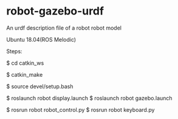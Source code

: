 # robot-gazebo-urdf
An urdf description file of a robot robot model

Ubuntu 18.04(ROS Melodic)

Steps:

$ cd catkin_ws 

$ catkin_make

$ source devel/setup.bash


$ roslaunch robot display.launch
$ roslaunch robot gazebo.launch

$ rosrun robot robot_control.py
$ rosrun robot keyboard.py



